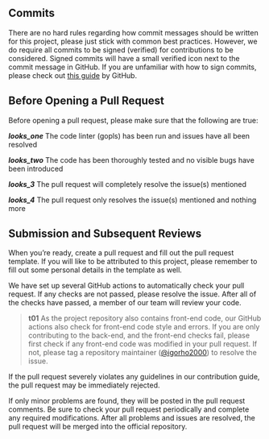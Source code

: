 ## Commits

There are no hard rules regarding how commit messages should be written for this project, please just stick with common best practices. However, we do require all commits to be signed (verified) for contributions to be considered. Signed commits will have a small verified icon next to the commit message in GitHub. If you are unfamiliar with how to sign commits, please check out [this guide](https://docs.github.com/en/authentication/managing-commit-signature-verification/signing-commits) by GitHub.

## Before Opening a Pull Request

Before opening a pull request, please make sure that the following are true:

**_looks_one_** The code linter (gopls) has been run and issues have all been resolved

**_looks_two_** The code has been thoroughly tested and no visible bugs have been introduced

**_looks_3_** The pull request will completely resolve the issue(s) mentioned

**_looks_4_** The pull request only resolves the issue(s) mentioned and nothing more

## Submission and Subsequent Reviews

When you’re ready, create a pull request and fill out the pull request template. If you will like to be attributed to this project, please remember to fill out some personal details in the template as well.

We have set up several GitHub actions to automatically check your pull request. If any checks are not passed, please resolve the issue. After all of the checks have passed, a member of our team will review your code.

> **t01**
> As the project repository also contains front-end code, our GitHub actions also check for front-end code style and errors. If you are only contributing to the back-end, and the front-end checks fail, please first check if any front-end code was modified in your pull request. If not, please tag a repository maintainer ([@igorho2000](https://github.com/igorho2000)) to resolve the issue.

If the pull request severely violates any guidelines in our contribution guide, the pull request may be immediately rejected.

If only minor problems are found, they will be posted in the pull request comments. Be sure to check your pull request periodically and complete any required modifications. After all problems and issues are resolved, the pull request will be merged into the official repository.
